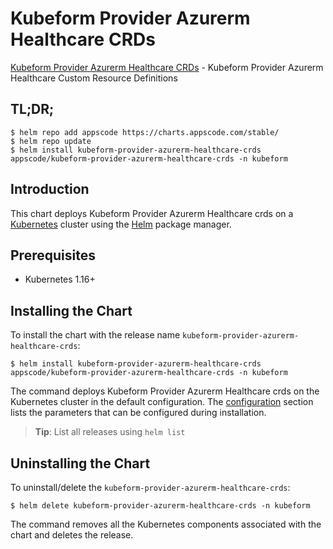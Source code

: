 # Kubeform Provider Azurerm Healthcare CRDs

[Kubeform Provider Azurerm Healthcare CRDs](https://github.com/kubeform) - Kubeform Provider Azurerm Healthcare Custom Resource Definitions

## TL;DR;

```console
$ helm repo add appscode https://charts.appscode.com/stable/
$ helm repo update
$ helm install kubeform-provider-azurerm-healthcare-crds appscode/kubeform-provider-azurerm-healthcare-crds -n kubeform
```

## Introduction

This chart deploys Kubeform Provider Azurerm Healthcare crds on a [Kubernetes](http://kubernetes.io) cluster using the [Helm](https://helm.sh) package manager.

## Prerequisites

- Kubernetes 1.16+

## Installing the Chart

To install the chart with the release name `kubeform-provider-azurerm-healthcare-crds`:

```console
$ helm install kubeform-provider-azurerm-healthcare-crds appscode/kubeform-provider-azurerm-healthcare-crds -n kubeform
```

The command deploys Kubeform Provider Azurerm Healthcare crds on the Kubernetes cluster in the default configuration. The [configuration](#configuration) section lists the parameters that can be configured during installation.

> **Tip**: List all releases using `helm list`

## Uninstalling the Chart

To uninstall/delete the `kubeform-provider-azurerm-healthcare-crds`:

```console
$ helm delete kubeform-provider-azurerm-healthcare-crds -n kubeform
```

The command removes all the Kubernetes components associated with the chart and deletes the release.



